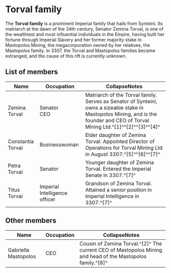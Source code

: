 # Torval family
The **Torval family** is a prominent Imperial family that hails from Synteini. Its matriarch at the dawn of the 34th century, Senator Zemina Torval, is one of the wealthiest and most influential individuals in the Empire, having built her fortune through Imperial Slavery and her former majority stake in Mastopolos Mining, the megacorporation owned by her relatives, the Mastopolos family. In 3307, the Torval and Mastopolos families became estranged, and the cause of this rift is currently unknown.

## List of members

| Name | Occupation | CollapseNotes |
| --- | --- | --- |
| Zemina Torval | Senator<br>CEO | Matriarch of the Torval family. Serves as Senator of Synteini, owns a sizeable stake in Mastopolos Mining, and is the founder and CEO of Torval Mining Ltd.^[1]^^[2]^^[3]^^[4]^ |
| Constantia Torval | Businesswoman | Elder daughter of Zemina Torval. Appointed Director of Operations for Torval Mining Ltd in August 3307.^[5]^^[6]^^[7]^ |
| Petra Torval | Senator | Younger daughter of Zemina Torval. Entered the Imperial Senate in 3307.^[7]^ |
| Titus Torval | Imperial Intelligence officer | Grandson of Zemina Torval. Attained a senior position in Imperial Intelligence in 3307.^[7]^ |

## Other members

| Name | Occupation | CollapseNotes |
| --- | --- | --- |
| Gabriella Mastopolos | CEO | Cousin of Zemina Torval.^[2]^ The current CEO of Mastopolos Mining and head of the Mastopolos family.^[8]^ |